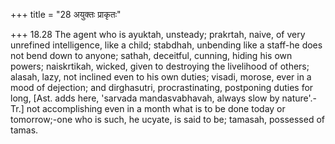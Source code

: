 +++
title = "28 अयुक्तः प्राकृतः"

+++
18.28 The agent who is ayuktah, unsteady; prakrtah, naive, of very
unrefined intelligence, like a child; stabdhah, unbending like a
staff-he does not bend down to anyone; sathah, deceitful, cunning,
hiding his own powers; naiskrtikah, wicked, given to destroying the
livelihood of others; alasah, lazy, not inclined even to his own duties;
visadi, morose, ever in a mood of dejection; and dirghasutri,
procrastinating, postponing duties for long, \[Ast. adds here, 'sarvada
mandasvabhavah, always slow by nature'.-Tr.\] not accomplishing even in
a month what is to be done today or tomorrow;-one who is such, he
ucyate, is said to be; tamasah, possessed of tamas.
